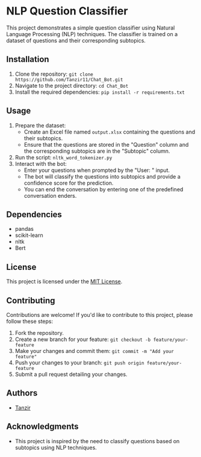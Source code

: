 # NLP Question Classifier

This project demonstrates a simple question classifier using Natural Language Processing (NLP) techniques. The classifier is trained on a dataset of questions and their corresponding subtopics.

## Installation

1. Clone the repository: `git clone https://github.com/Tanzir11/Chat_Bot.git`
2. Navigate to the project directory: `cd Chat_Bot`
3. Install the required dependencies: `pip install -r requirements.txt`

## Usage

1. Prepare the dataset:
   - Create an Excel file named `output.xlsx` containing the questions and their subtopics.
   - Ensure that the questions are stored in the "Question" column and the corresponding subtopics are in the "Subtopic" column.
2. Run the script: `nltk_word_tokenizer.py`
3. Interact with the bot:
   - Enter your questions when prompted by the "User: " input.
   - The bot will classify the questions into subtopics and provide a confidence score for the prediction.
   - You can end the conversation by entering one of the predefined conversation enders.

## Dependencies

- pandas
- scikit-learn
- nltk
- Bert


## License

This project is licensed under the [MIT License](LICENSE).

## Contributing

Contributions are welcome! If you'd like to contribute to this project, please follow these steps:

1. Fork the repository.
2. Create a new branch for your feature: `git checkout -b feature/your-feature`
3. Make your changes and commit them: `git commit -m "Add your feature"`
4. Push your changes to your branch: `git push origin feature/your-feature`
5. Submit a pull request detailing your changes.

## Authors

- [Tanzir](https://github.com/Tanzir11)

## Acknowledgments

- This project is inspired by the need to classify questions based on subtopics using NLP techniques.
